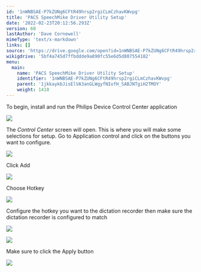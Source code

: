 ```yaml
---
id: '1nWNBSAE-P7kZUNg6CFtR49hrsp2rgiCLmCzhavKWvpg'
title: 'PACS SpeechMike Driver Utility Setup'
date: '2022-02-23T20:12:56.293Z'
version: 60
lastAuthor: 'Dave Cornewell'
mimeType: 'text/x-markdown'
links: []
source: 'https://drive.google.com/open?id=1nWNBSAE-P7kZUNg6CFtR49hrsp2rgiCLmCzhavKWvpg'
wikigdrive: '5bf4a745d7ffbddde9a890fc55e6d5d807554182'
menu:
  main:
    name: 'PACS SpeechMike Driver Utility Setup'
    identifier: '1nWNBSAE-P7kZUNg6CFtR49hrsp2rgiCLmCzhavKWvpg'
    parent: '1jkkaykbJisElVA3anGLWgyfNIofH_SABJNTgiH2TMOY'
    weight: 1410
---
```

To begin, install and run the Philips Device Control Center application
  
![](../pacs-speechmike-driver-utility-setup.assets/10000201000001600000005819712CA6D5DDF8A3.png)  


The *Control Center* screen will open. This is where you will make some selections for setup. Go to Application control and click on the buttons you want to configure.
  
![](../pacs-speechmike-driver-utility-setup.assets/100002010000032600000223D5A2F0AADCF9767B.png)  




Click Add
  
![](../pacs-speechmike-driver-utility-setup.assets/100002010000025B0000015915BE29053DDBC39A.png)  


Choose Hotkey
  
![](../pacs-speechmike-driver-utility-setup.assets/10000201000001F90000009D9786FB7102A1F154.png)  


Configure the hotkey you want to the dictation recorder then make sure the dictation recorder is configured to match
  
![](../pacs-speechmike-driver-utility-setup.assets/10000201000003B200000178886C62F3522D385E.png)  


  
![](../pacs-speechmike-driver-utility-setup.assets/1000020100000256000000FA62FD8AA6AE120EE3.png)  



Make sure to click the Apply button
  
![](../pacs-speechmike-driver-utility-setup.assets/10000201000000EE00000128FFAD667BC80E6487.png)  


